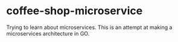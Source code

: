 # coffee-shop-microservice
Trying to learn about microservices. This is an attempt at making a microservices architecture in GO.
